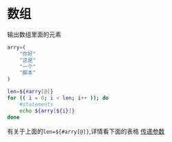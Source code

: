 # 数组

输出数组里面的元素
```bash
arry=(
    "你好"
    "这是"
    "一个"
    "脚本"
)

len=${#arry[@]}
for (( i = 0; i < len; i++ )); do
    #statements
    echo ${arry[${i}]}
done
```
有关于上面的`len=${#arry[@]}`,详情看下面的表格
[传递参数](传递参数.md)

